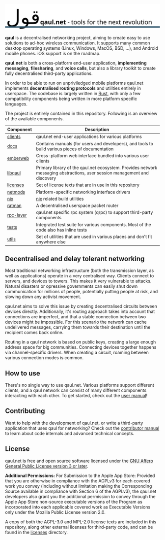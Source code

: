 ![](docs/banner.svg)

**qaul** is a decentralised networking project, aiming to create easy
to use solutions to ad-hoc wireless communication.  It supports many
common desktop operating systems (Linux, Windows, MacOS, BSD, ...),
and Android mobile phones.  iOS support is on the roadmap.

**qaul.net** is both a cross-platform end-user application,
**implementing messaging**, **filesharing**, and **voice calls**, but
also a library toolkit to create fully decentralised third-party
applications.

In order to be able to run on unpriviledged mobile platforms qaul.net
implements **decentralised routing protocols** and utilities entirely
in userspace.  The codebase is largely written in
[Rust](https://rustlang.org), with only a few compatibility components
being written in more platform specific languages.

The project is entirely contained in this repository.  Following is an
overview of the available components.

| Component   | Description      |
|-------------|------------------|
| [clients]   | qaul.net end-user applications for various platforms |
| [docs]      | Contains manuals (for users and developers), and tools to build various pieces of documentation |
| [emberweb]  | Cross-platform web interface bundled into  various user clients |
| [libqaul]   | Primary library of the qaul.net ecosystem.  Provides network messaging abstractions, user session management and discovery |
| [licenses]  | Set of license texts that are in use in this repository |
| [netmods]   | Platform-specific networking interface drivers |
| [nix]       | [nix](https://nixos.org) related build utilities |
| [ratman]    | A decentralised userspace packet router |
| [rpc-layer] | qaul.net specific rpc system (qrpc) to support third-party components |
| [tests]     | Integrated test suite for various components.  Most of the code also has inline tests |
| [utils]     | Set of utilities that are used in various places and don't fit anywhere else |

[clients]: ./clients
[docs]: ./docs
[emberweb]: ./emberweb
[libqaul]: ./libqaul
[licenses]: ./licenses
[netmods]: ./netmods
[nix]: ./nix
[ratman]: ./ratman
[rpc-layer]: ./rpc-layer
[tests]: ./tests
[utils]: ./utils


## Decentralised and delay tolerant networking

Most traditional networking infrastructure (both the transmission
layer, as well as applications) operate in a very centralised way.
Clients connect to servers, and devices to towers.  This makes it very
vulnerable to attacks.  Natural disasters or opressive governments can
easily shut down communication for millions of people, potentially
putting people at risk, and slowing down any activist movement.

qaul.net aims to solve this issue by creating decentralised circuits
between devices directly.  Additionally, it's routing approach takes
into account that connections are imperfect, and that a stable
connection between two devices might be impossible.  For this scenario
the network can cache undelivered messages, carrying them towards
their destination until the recipient comes back online.

Routing in a qaul network is based on public keys, creating a large
enough address space for big communities.  Connecting devices together
happens via channel-specific drivers.  When creating a circuit,
roaming between various connection modes is common.


## How to use

There's no single way to use qaul.net.  Various platforms support
different clients, and a qaul network can consist of many different
components interacting with each other.  To get started, check out the
[user manual]!

[user manual]: https://docs.qaul.net/user


## Contributing

Want to help with the development of qaul.net, or write a third-party
application that uses qaul for networking?  Check out the
[contributor manual] to learn about code internals and advanced
technical concepts.

[contributor manual]: https://docs.qaul.net/contributors


## License

qaul.net is free and open source software licensed under the [GNU
Affero General Public License version 3 or
later](licenses/agpl-3.0.md).

**Additional Permissions:** For Submission to the Apple App Store:
Provided that you are otherwise in compliance with the AGPLv3 for each
covered work you convey (including without limitation making the
Corresponding Source available in compliance with Section 6 of the
AGPLv3), the qaul.net developers also grant you the additional
permission to convey through the Apple App Store non-source executable
versions of the Program as incorporated into each applicable covered
work as Executable Versions only under the Mozilla Public License
version 2.0.

A copy of both the AGPL-3.0 and MPL-2.0 license texts are included in
this repository, along other external licenses for third-party code,
and can be found in the [licenses](licenses) directory.

